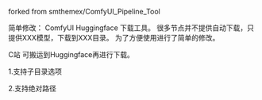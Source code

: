 forked from smthemex/ComfyUI_Pipeline_Tool

简单修改：
ComfyUI Huggingface 下载工具。
很多节点并不提供自动下载，只提供XXX模型，下载到XXX目录。
为了方便使用进行了简单的修改。


C站 可搬运到Huggingface再进行下载。

1.支持子目录选项

2.支持绝对路径
